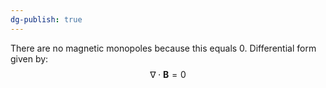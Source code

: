 ```yaml
---
dg-publish: true
---
```

There are no magnetic monopoles because this equals 0. 
Differential form given by:
$$
\nabla \cdot \mathbf{B} = 0
$$